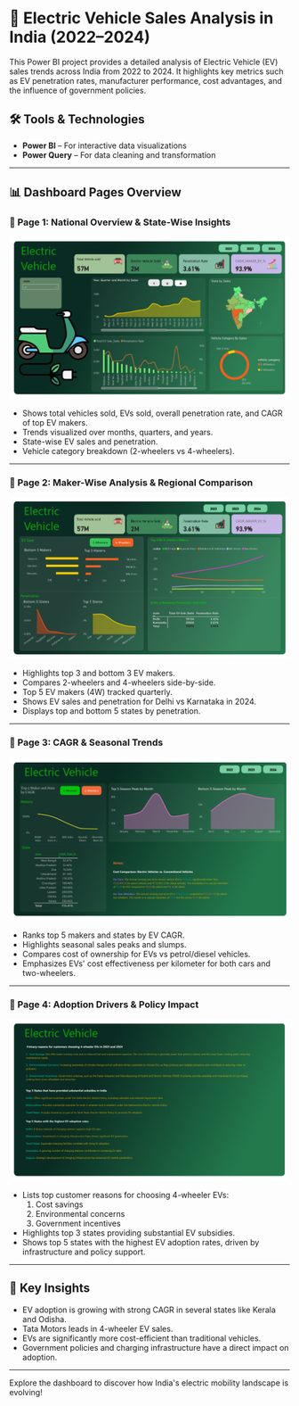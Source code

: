 # 🚗 Electric Vehicle Sales Analysis in India (2022–2024)

This Power BI project provides a detailed analysis of Electric Vehicle (EV) sales trends across India from 2022 to 2024. It highlights key metrics such as EV penetration rates, manufacturer performance, cost advantages, and the influence of government policies.

## 🛠 Tools & Technologies
- **Power BI** – For interactive data visualizations
- **Power Query** – For data cleaning and transformation

---

## 📊 Dashboard Pages Overview

### 📍 Page 1: National Overview & State-Wise Insights
![Page 1](./Page%201.png)

- Shows total vehicles sold, EVs sold, overall penetration rate, and CAGR of top EV makers.
- Trends visualized over months, quarters, and years.
- State-wise EV sales and penetration.
- Vehicle category breakdown (2-wheelers vs 4-wheelers).

---

### 📍 Page 2: Maker-Wise Analysis & Regional Comparison
![Page 2](./Page%202.png)

- Highlights top 3 and bottom 3 EV makers.
- Compares 2-wheelers and 4-wheelers side-by-side.
- Top 5 EV makers (4W) tracked quarterly.
- Shows EV sales and penetration for Delhi vs Karnataka in 2024.
- Displays top and bottom 5 states by penetration.

---

### 📍 Page 3: CAGR & Seasonal Trends
![Page 3](./Page%203.png)

- Ranks top 5 makers and states by EV CAGR.
- Highlights seasonal sales peaks and slumps.
- Compares cost of ownership for EVs vs petrol/diesel vehicles.
- Emphasizes EVs' cost effectiveness per kilometer for both cars and two-wheelers.

---

### 📍 Page 4: Adoption Drivers & Policy Impact
![Page 4](./Page%204.png)

- Lists top customer reasons for choosing 4-wheeler EVs:
  1. Cost savings
  2. Environmental concerns
  3. Government incentives
- Highlights top 3 states providing substantial EV subsidies.
- Shows top 5 states with the highest EV adoption rates, driven by infrastructure and policy support.

---

## 📌 Key Insights
- EV adoption is growing with strong CAGR in several states like Kerala and Odisha.
- Tata Motors leads in 4-wheeler EV sales.
- EVs are significantly more cost-efficient than traditional vehicles.
- Government policies and charging infrastructure have a direct impact on adoption.

---

Explore the dashboard to discover how India's electric mobility landscape is evolving!
